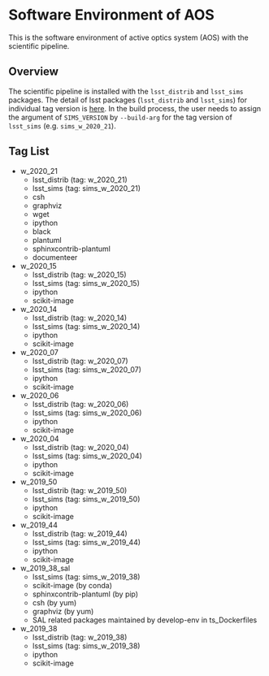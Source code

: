 # Software Environment of AOS

This is the software environment of active optics system (AOS) with the scientific pipeline.

## Overview

The scientific pipeline is installed with the `lsst_distrib` and `lsst_sims` packages. The detail of lsst packages (`lsst_distrib` and `lsst_sims`) for individual tag version is [here](https://eups.lsst.codes/stack/src/tags/). In the build process, the user needs to assign the argument of `SIMS_VERSION` by `--build-arg` for the tag version of `lsst_sims` (e.g. `sims_w_2020_21`).

## Tag List

- w_2020_21
  - lsst_distrib (tag: w_2020_21)
  - lsst_sims (tag: sims_w_2020_21)
  - csh
  - graphviz
  - wget
  - ipython
  - black
  - plantuml
  - sphinxcontrib-plantuml
  - documenteer
- w_2020_15
  - lsst_distrib (tag: w_2020_15)
  - lsst_sims (tag: sims_w_2020_15)
  - ipython
  - scikit-image
- w_2020_14
  - lsst_distrib (tag: w_2020_14)
  - lsst_sims (tag: sims_w_2020_14)
  - ipython
  - scikit-image
- w_2020_07
  - lsst_distrib (tag: w_2020_07)
  - lsst_sims (tag: sims_w_2020_07)
  - ipython
  - scikit-image
- w_2020_06
  - lsst_distrib (tag: w_2020_06)
  - lsst_sims (tag: sims_w_2020_06)
  - ipython
  - scikit-image
- w_2020_04
  - lsst_distrib (tag: w_2020_04)
  - lsst_sims (tag: sims_w_2020_04)
  - ipython
  - scikit-image
- w_2019_50
  - lsst_distrib (tag: w_2019_50)
  - lsst_sims (tag: sims_w_2019_50)
  - ipython
  - scikit-image
- w_2019_44
  - lsst_distrib (tag: w_2019_44)
  - lsst_sims (tag: sims_w_2019_44)
  - ipython
  - scikit-image
- w_2019_38_sal
  - lsst_sims (tag: sims_w_2019_38)
  - scikit-image (by conda)
  - sphinxcontrib-plantuml (by pip)
  - csh (by yum)
  - graphviz (by yum)
  - SAL related packages maintained by develop-env in ts_Dockerfiles
- w_2019_38
  - lsst_distrib (tag: w_2019_38)
  - lsst_sims (tag: sims_w_2019_38)
  - ipython
  - scikit-image
